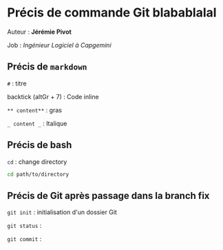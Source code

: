 # Précis de commande Git blabablalal

Auteur : **Jérémie Pivot**

Job : _Ingénieur Logiciel à Capgemini_

## Précis de `markdown`

`#` : titre

backtick (altGr + 7) : Code inline

`** content**` : gras

`_ content _` : Italique

## Précis de bash

`cd` : change directory

```bash
cd path/to/directory
```

## Précis de Git après passage dans la branch **fix**

`git init` : initialisation d'un dossier Git

`git status` :

`git commit` :
